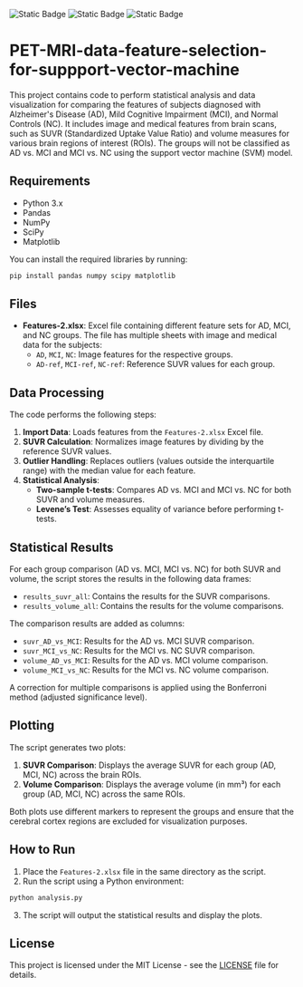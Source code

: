 ![Static Badge](https://img.shields.io/badge/Python-8A2BE2)
![Static Badge](https://img.shields.io/badge/AI-8A2BE2)
![Static Badge](https://img.shields.io/badge/PET%20/%20MRI-4CAF50)

# PET-MRI-data-feature-selection-for-suppport-vector-machine

This project contains code to perform statistical analysis and data visualization for comparing the features of subjects diagnosed with Alzheimer's Disease (AD), Mild Cognitive Impairment (MCI), and Normal Controls (NC). It includes image and medical features from brain scans, such as SUVR (Standardized Uptake Value Ratio) and volume measures for various brain regions of interest (ROIs). The groups will not be classified as AD vs. MCI and MCI vs. NC using the support vector machine (SVM) model.

## Requirements

- Python 3.x
- Pandas
- NumPy
- SciPy
- Matplotlib

You can install the required libraries by running:

```bash
pip install pandas numpy scipy matplotlib
```

## Files

- **Features-2.xlsx**: Excel file containing different feature sets for AD, MCI, and NC groups. The file has multiple sheets with image and medical data for the subjects:
  - `AD`, `MCI`, `NC`: Image features for the respective groups.
  - `AD-ref`, `MCI-ref`, `NC-ref`: Reference SUVR values for each group.

## Data Processing

The code performs the following steps:

1. **Import Data**: Loads features from the `Features-2.xlsx` Excel file.
2. **SUVR Calculation**: Normalizes image features by dividing by the reference SUVR values.
3. **Outlier Handling**: Replaces outliers (values outside the interquartile range) with the median value for each feature.
4. **Statistical Analysis**: 
   - **Two-sample t-tests**: Compares AD vs. MCI and MCI vs. NC for both SUVR and volume measures.
   - **Levene’s Test**: Assesses equality of variance before performing t-tests.

## Statistical Results

For each group comparison (AD vs. MCI, MCI vs. NC) for both SUVR and volume, the script stores the results in the following data frames:

- `results_suvr_all`: Contains the results for the SUVR comparisons.
- `results_volume_all`: Contains the results for the volume comparisons.

The comparison results are added as columns:
- `suvr_AD_vs_MCI`: Results for the AD vs. MCI SUVR comparison.
- `suvr_MCI_vs_NC`: Results for the MCI vs. NC SUVR comparison.
- `volume_AD_vs_MCI`: Results for the AD vs. MCI volume comparison.
- `volume_MCI_vs_NC`: Results for the MCI vs. NC volume comparison.

A correction for multiple comparisons is applied using the Bonferroni method (adjusted significance level).

## Plotting

The script generates two plots:

1. **SUVR Comparison**: Displays the average SUVR for each group (AD, MCI, NC) across the brain ROIs.
2. **Volume Comparison**: Displays the average volume (in mm³) for each group (AD, MCI, NC) across the same ROIs.

Both plots use different markers to represent the groups and ensure that the cerebral cortex regions are excluded for visualization purposes.

## How to Run

1. Place the `Features-2.xlsx` file in the same directory as the script.
2. Run the script using a Python environment:

```bash
python analysis.py
```

3. The script will output the statistical results and display the plots.

## License

This project is licensed under the MIT License - see the [LICENSE](LICENSE) file for details.
